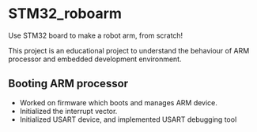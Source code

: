 # STM32_roboarm
Use STM32 board to make a robot arm, from scratch!

This project is an educational project to understand the behaviour of ARM processor and embedded development environment.

## Booting ARM processor
* Worked on firmware which boots and manages ARM device.
* Initialized the interrupt vector.
* Initialized USART device, and implemented USART debugging tool

